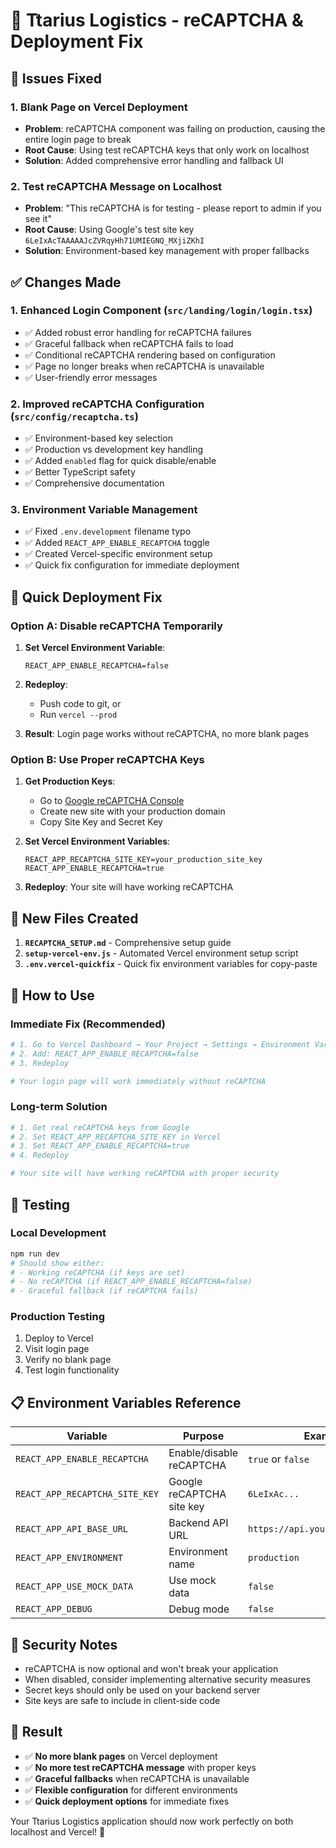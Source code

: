 # 🚀 Ttarius Logistics - reCAPTCHA & Deployment Fix

## 🐛 Issues Fixed

### 1. **Blank Page on Vercel Deployment**
- **Problem**: reCAPTCHA component was failing on production, causing the entire login page to break
- **Root Cause**: Using test reCAPTCHA keys that only work on localhost
- **Solution**: Added comprehensive error handling and fallback UI

### 2. **Test reCAPTCHA Message on Localhost**
- **Problem**: "This reCAPTCHA is for testing - please report to admin if you see it"
- **Root Cause**: Using Google's test site key `6LeIxAcTAAAAAJcZVRqyHh71UMIEGNQ_MXjiZKhI`
- **Solution**: Environment-based key management with proper fallbacks

## ✅ Changes Made

### 1. **Enhanced Login Component** (`src/landing/login/login.tsx`)
- ✅ Added robust error handling for reCAPTCHA failures
- ✅ Graceful fallback when reCAPTCHA fails to load
- ✅ Conditional reCAPTCHA rendering based on configuration
- ✅ Page no longer breaks when reCAPTCHA is unavailable
- ✅ User-friendly error messages

### 2. **Improved reCAPTCHA Configuration** (`src/config/recaptcha.ts`)
- ✅ Environment-based key selection
- ✅ Production vs development key handling
- ✅ Added `enabled` flag for quick disable/enable
- ✅ Better TypeScript safety
- ✅ Comprehensive documentation

### 3. **Environment Variable Management**
- ✅ Fixed `.env.development` filename typo
- ✅ Added `REACT_APP_ENABLE_RECAPTCHA` toggle
- ✅ Created Vercel-specific environment setup
- ✅ Quick fix configuration for immediate deployment

## 🚀 Quick Deployment Fix

### Option A: Disable reCAPTCHA Temporarily

1. **Set Vercel Environment Variable**:
   ```
   REACT_APP_ENABLE_RECAPTCHA=false
   ```

2. **Redeploy**:
   - Push code to git, or
   - Run `vercel --prod`

3. **Result**: Login page works without reCAPTCHA, no more blank pages

### Option B: Use Proper reCAPTCHA Keys

1. **Get Production Keys**: 
   - Go to [Google reCAPTCHA Console](https://www.google.com/recaptcha/admin)
   - Create new site with your production domain
   - Copy Site Key and Secret Key

2. **Set Vercel Environment Variables**:
   ```
   REACT_APP_RECAPTCHA_SITE_KEY=your_production_site_key
   REACT_APP_ENABLE_RECAPTCHA=true
   ```

3. **Redeploy**: Your site will have working reCAPTCHA

## 📁 New Files Created

1. **`RECAPTCHA_SETUP.md`** - Comprehensive setup guide
2. **`setup-vercel-env.js`** - Automated Vercel environment setup script  
3. **`.env.vercel-quickfix`** - Quick fix environment variables for copy-paste

## 🔧 How to Use

### Immediate Fix (Recommended)
```bash
# 1. Go to Vercel Dashboard → Your Project → Settings → Environment Variables
# 2. Add: REACT_APP_ENABLE_RECAPTCHA=false
# 3. Redeploy

# Your login page will work immediately without reCAPTCHA
```

### Long-term Solution
```bash
# 1. Get real reCAPTCHA keys from Google
# 2. Set REACT_APP_RECAPTCHA_SITE_KEY in Vercel
# 3. Set REACT_APP_ENABLE_RECAPTCHA=true
# 4. Redeploy

# Your site will have working reCAPTCHA with proper security
```

## 🧪 Testing

### Local Development
```bash
npm run dev
# Should show either:
# - Working reCAPTCHA (if keys are set)
# - No reCAPTCHA (if REACT_APP_ENABLE_RECAPTCHA=false)
# - Graceful fallback (if reCAPTCHA fails)
```

### Production Testing
1. Deploy to Vercel
2. Visit login page
3. Verify no blank page
4. Test login functionality

## 📋 Environment Variables Reference

| Variable | Purpose | Example |
|----------|---------|---------|
| `REACT_APP_ENABLE_RECAPTCHA` | Enable/disable reCAPTCHA | `true` or `false` |
| `REACT_APP_RECAPTCHA_SITE_KEY` | Google reCAPTCHA site key | `6LeIxAc...` |
| `REACT_APP_API_BASE_URL` | Backend API URL | `https://api.yourdomain.com/api` |
| `REACT_APP_ENVIRONMENT` | Environment name | `production` |
| `REACT_APP_USE_MOCK_DATA` | Use mock data | `false` |
| `REACT_APP_DEBUG` | Debug mode | `false` |

## 🔐 Security Notes

- reCAPTCHA is now optional and won't break your application
- When disabled, consider implementing alternative security measures
- Secret keys should only be used on your backend server
- Site keys are safe to include in client-side code

## 🎉 Result

- ✅ **No more blank pages** on Vercel deployment
- ✅ **No more test reCAPTCHA message** with proper keys
- ✅ **Graceful fallbacks** when reCAPTCHA is unavailable
- ✅ **Flexible configuration** for different environments
- ✅ **Quick deployment options** for immediate fixes

Your Ttarius Logistics application should now work perfectly on both localhost and Vercel! 🚀
